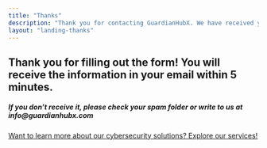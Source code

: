 ```yaml
---
title: "Thanks"
description: "Thank you for contacting GuardianHubX. We have received your message and will get in touch with you shortly."
layout: "landing-thanks"
---
```


<section class="thanks mb-5">
  <h2 class="text-center mb-4">Thank you for filling out the form! You will receive the information in your email within 5 minutes.</h2>
  <h5 class="text-center mb-4">If you don’t receive it, please check your spam folder or write to us at info@guardianhubx.com</h5>

  <div class="text-center">
    <a href="/en/">Want to learn more about our cybersecurity solutions? Explore our services!</a>
  </div>
</section>